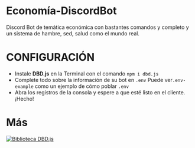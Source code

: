 # Economía-DiscordBot
Discord Bot de temática económica con bastantes comandos y completo y un sistema de hambre, sed, salud como el mundo real.

# CONFIGURACIÓN
- Instale **DBD.js** en la Terminal con el comando ```npm i dbd.js```
- Complete todo sobre la información de su bot en ```.env``` Puede ver```.env-example``` como un ejemplo de cómo poblar ```.env```
- Abra los registros de la consola y espere a que esté listo en el cliente. ¡Hecho!

# Más

[![Biblioteca DBD.js](https://img.shields.io/badge/Library-DBD.js-blue)](https://dbd.leref.ga)
